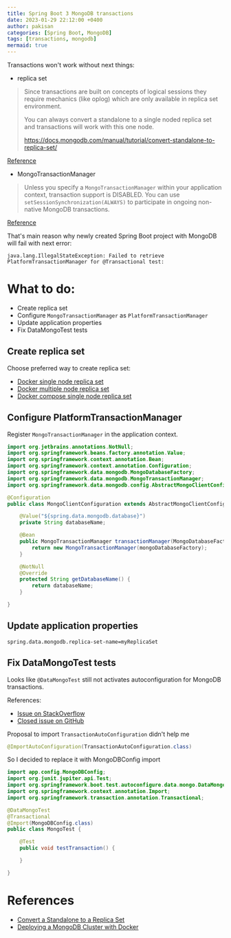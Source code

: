 ```yaml
---
title: Spring Boot 3 MongoDB transactions
date: 2023-01-29 22:12:00 +0400
author: pakisan
categories: [Spring Boot, MongoDB]
tags: [transactions, mongodb]
mermaid: true
---
```


Transactions won't work without next things:
- replica set

> Since transactions are built on concepts of logical sessions they require mechanics (like oplog) which are only available in replica set environment.
>
> You can always convert a standalone to a single noded replica set and transactions will work with this one node.
>
> https://docs.mongodb.com/manual/tutorial/convert-standalone-to-replica-set/

[Reference](https://www.mongodb.com/community/forums/t/why-replica-set-is-mandatory-for-transactions-in-mongodb/9533)

- MongoTransactionManager

> Unless you specify a `MongoTransactionManager` within your application context, transaction support is DISABLED. You can use `setSessionSynchronization(ALWAYS)` to participate in ongoing non-native MongoDB transactions.

[Reference](https://docs.spring.io/spring-data/mongodb/docs/4.0.1/reference/html/#mongo.transactions)

That's main reason why newly created Spring Boot project with MongoDB will fail with next error:

```
java.lang.IllegalStateException: Failed to retrieve PlatformTransactionManager for @Transactional test:
```

# What to do:

- Create replica set
- Configure `MongoTransactionManager` as `PlatformTransactionManager`
- Update application properties
- Fix DataMongoTest tests

## Create replica set

Choose preferred way to create replica set:
- [Docker single node replica set](/posts/docker-mongodb-single-node-replica-set)
- [Docker multiple node replica set](/posts/docker-mongodb-multiple-node-replica-set)
- [Docker compose single node replica set](/posts/docker-compose-mongodb-single-node-replica-set/)

## Configure PlatformTransactionManager

Register `MongoTransactionManager` in the application context.

```java
import org.jetbrains.annotations.NotNull;
import org.springframework.beans.factory.annotation.Value;
import org.springframework.context.annotation.Bean;
import org.springframework.context.annotation.Configuration;
import org.springframework.data.mongodb.MongoDatabaseFactory;
import org.springframework.data.mongodb.MongoTransactionManager;
import org.springframework.data.mongodb.config.AbstractMongoClientConfiguration;

@Configuration
public class MongoClientConfiguration extends AbstractMongoClientConfiguration {

    @Value("${spring.data.mongodb.database}")
    private String databaseName;

    @Bean
    public MongoTransactionManager transactionManager(MongoDatabaseFactory mongoDatabaseFactory) {
        return new MongoTransactionManager(mongoDatabaseFactory);
    }

    @NotNull
    @Override
    protected String getDatabaseName() {
        return databaseName;
    }

}
```

## Update application properties

```properties
spring.data.mongodb.replica-set-name=myReplicaSet
```

## Fix DataMongoTest tests

Looks like `@DataMongoTest` still not activates autoconfiguration for MongoDB transactions.

References:
- [Issue on StackOverflow](https://stackoverflow.com/questions/60178310/spring-data-mongodb-transactional-isnt-working/60184283)
- [Closed issue on GitHub](https://github.com/spring-projects/spring-boot/issues/20182)

Proposal to import `TransactionAutoConfiguration` didn't help me
```java
@ImportAutoConfiguration(TransactionAutoConfiguration.class)
```

So I decided to replace it with MongoDBConfig import
```java
import app.config.MongoDBConfig;
import org.junit.jupiter.api.Test;
import org.springframework.boot.test.autoconfigure.data.mongo.DataMongoTest;
import org.springframework.context.annotation.Import;
import org.springframework.transaction.annotation.Transactional;

@DataMongoTest
@Transactional
@Import(MongoDBConfig.class)
public class MongoTest {

    @Test
    public void testTransaction() {

    }

}
```

# References

- [Convert a Standalone to a Replica Set](https://www.mongodb.com/docs/manual/tutorial/convert-standalone-to-replica-set/)
- [Deploying a MongoDB Cluster with Docker](https://www.mongodb.com/compatibility/deploying-a-mongodb-cluster-with-docker)
